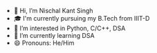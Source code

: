 - 👋 Hi, I’m Nischal Kant Singh
- 🎓 I'm currently pursuing my B.Tech from IIIT-D
- 👀 I’m interested in Python, C/C++, DSA
- 🌱 I’m currently learning DSA
- 😄 Pronouns: He/Him

<!---
NischalIIIT-D/NischalIIIT-D is a ✨ special ✨ repository because its `README.md` (this file) appears on your GitHub profile.
You can click the Preview link to take a look at your changes.
--->
